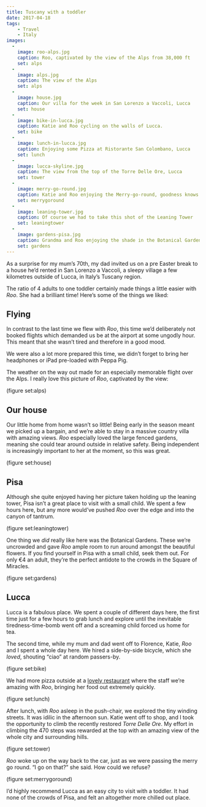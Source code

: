 ```yaml
---
title: Tuscany with a toddler
date: 2017-04-18
tags:
    - Travel
    - Italy
images:
  -
    image: roo-alps.jpg
    caption: Roo, captivated by the view of the Alps from 38,000 ft
    set: alps
  -
    image: alps.jpg
    caption: The view of the Alps
    set: alps
  -
    image: house.jpg
    caption: Our villa for the week in San Lorenzo a Vaccoli, Lucca
    set: house
  -
    image: bike-in-lucca.jpg
    caption: Katie and Roo cycling on the walls of Lucca. 
    set: bike
  -
    image: lunch-in-lucca.jpg
    caption: Enjoying some Pizza at Ristorante San Colombano, Lucca
    set: lunch
  -
    image: lucca-skyline.jpg
    caption: The view from the top of the Torre Delle Ore, Lucca
    set: tower
  -
    image: merry-go-round.jpg
    caption: Katie and Roo enjoying the Merry-go-round, goodness knows who she’s waving at
    set: merrygoround
  -
    image: leaning-tower.jpg
    caption: Of course we had to take this shot of the Leaning Tower
    set: leaningtower
  -
    image: gardens-pisa.jpg
    caption: Grandma and Roo enjoying the shade in the Botanical Gardens in Pisa
    set: gardens
---
```


As a surprise for my mum’s 70th, my dad invited us on a pre Easter break to a house he’d rented in San Lorenzo a Vaccoli, a sleepy village a few kilometres outside of Lucca, in Italy’s Tuscany region.

The ratio of 4 adults to one toddler certainly made things a little easier with _Roo_. She had a brilliant time! Here’s some of the things we liked:

## Flying

In contrast to the last time we flew with _Roo_, this time we’d deliberately not booked flights which demanded us be at the airport at some ungodly hour. This meant that she wasn’t tired and therefore in a good mood. 

We were also a lot more prepared this time, we didn’t forget to bring her headphones or iPad pre-loaded with Peppa Pig. 

The weather on the way out made for an especially memorable flight over the Alps. I really love this picture of _Roo_, captivated by the view:

(figure set:alps)

## Our house

Our little home from home wasn’t so little! Being early in the season meant we picked up a bargain, and we’re able to stay in a massive country villa with amazing views. _Roo_ especially loved the large fenced gardens, meaning she could tear around outside in relative safety. Being independent is increasingly important to her at the moment, so this was great. 

(figure set:house)

## Pisa

Although she quite enjoyed having her picture taken holding up the leaning tower, Pisa isn’t a great place to visit with a small child. We spent a few hours here, but any more would’ve pushed _Roo_ over the edge and into the canyon of tantrum. 

(figure set:leaningtower)

One thing we _did_ really like here was the Botanical Gardens. These we’re uncrowded and gave _Roo_ ample room to run around amongst the beautiful flowers. If you find yourself in Pisa with a small child, seek them out. For only €4 an adult, they’re the perfect antidote to the crowds in the Square of Miracles. 

(figure set:gardens)

## Lucca

Lucca is a fabulous place. We spent a couple of different days here, the first time just for a few hours to grab lunch and explore until the inevitable tiredness-time-bomb went off and a screaming child forced us home for tea. 

The second time, while my mum and dad went off to Florence, Katie, _Roo_ and I spent a whole day here. We hired a side-by-side bicycle, which she _loved_, shouting “ciao” at random passers-by.

(figure set:bike)

We had more pizza outside at a [lovely restaurant](http://www.ristorantesancolombanolucca.it/en/) where the staff we’re amazing with _Roo_, bringing her food out extremely quickly. 

(figure set:lunch)

After lunch, with _Roo_ asleep in the push-chair, we explored the tiny winding streets. It was idilic in the afternoon sun. Katie went off to shop, and I took the opportunity to climb the recently restored _Torre Delle Ore_. My effort in climbing the 470 steps was rewarded at the top with an amazing view of the whole city and surrounding hills.

(figure set:tower)

_Roo_ woke up on the way back to the car, just as we were passing the merry go round. “I go on that?” she said. How could we refuse?

(figure set:merrygoround)

I’d highly recommend Lucca as an easy city to visit with a toddler. It had none of the crowds of Pisa, and felt an altogether more chilled out place.